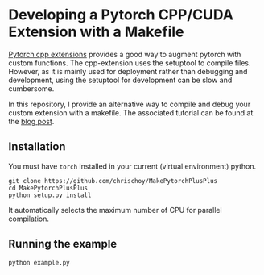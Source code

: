 # Developing a Pytorch CPP/CUDA Extension with a Makefile

[Pytorch cpp extensions](https://pytorch.org/tutorials/advanced/cpp_extension.html) provides a good way to augment pytorch with custom functions. The cpp-extension uses the setuptool to compile files. However, as it is mainly used for deployment rather than debugging and development, using the setuptool for development can be slow and cumbersome.

In this repository, I provide an alternative way to compile and debug your custom extension with a makefile.
The associated tutorial can be found at the [blog post](https://chrischoy.github.io/research/pytorch-extension-with-makefile).


## Installation

You must have `torch` installed in your current (virtual environment) python.

```
git clone https://github.com/chrischoy/MakePytorchPlusPlus
cd MakePytorchPlusPlus
python setup.py install
```

It automatically selects the maximum number of CPU for parallel compilation.


## Running the example

```
python example.py
```
